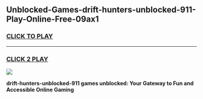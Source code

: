 
## Unblocked-Games-drift-hunters-unblocked-911-Play-Online-Free-09ax1
<h3>
<a href="https://premium76.site?title=drift-hunters-unblocked-911&ref=26A">CLICK TO PLAY</a></h3>
<hr>

<h3>
<a href="https://premium76.site?title=drift-hunters-unblocked-911&ref=26A">CLICK 2 PLAY</a>
  
</h3>

<a href="https://premium76.site?title=drift-hunters-unblocked-911&ref=26A"><img src="https://clearcache.store/games.png"></a>


**drift-hunters-unblocked-911 games unblocked: Your Gateway to Fun and Accessible Online Gaming**

